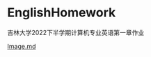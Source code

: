 # EnglishHomework
吉林大学2022下半学期计算机专业英语第一章作业

[Image.md](https://github.com/WEN3141/EnglishHomework/blob/main/Image.md)
